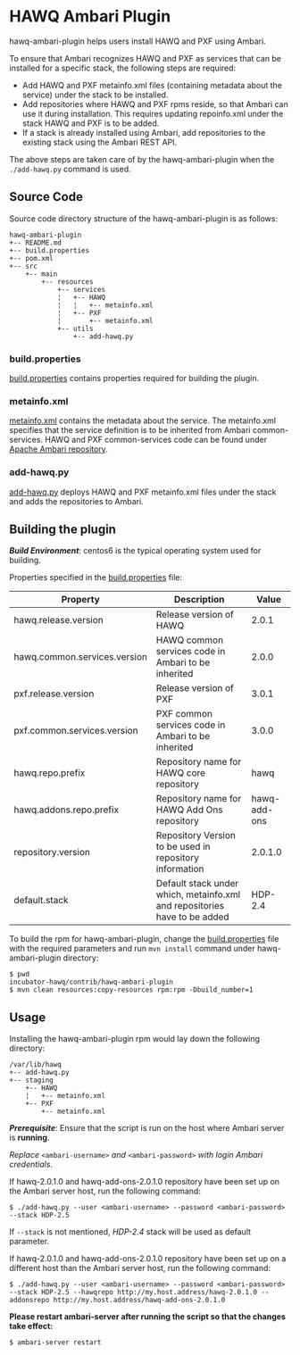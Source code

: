 # HAWQ Ambari Plugin

hawq-ambari-plugin helps users install HAWQ and PXF using Ambari.

To ensure that Ambari recognizes HAWQ and PXF as services that can be installed for a specific stack, the following steps are required:
 * Add HAWQ and PXF metainfo.xml files (containing metadata about the service) under the stack to be installed.
 * Add repositories where HAWQ and PXF rpms reside, so that Ambari can use it during installation. This requires updating repoinfo.xml under the stack HAWQ and PXF is to be added.
 * If a stack is already installed using Ambari, add repositories to the existing stack using the Ambari REST API.

The above steps are taken care of by the hawq-ambari-plugin when the ```./add-hawq.py``` command is used.

## Source Code
Source code directory structure of the hawq-ambari-plugin is as follows:
```
hawq-ambari-plugin
+-- README.md
+-- build.properties
+-- pom.xml
+-- src
    +-- main
        +-- resources
            +-- services
            ¦   +-- HAWQ
            ¦   ¦   +-- metainfo.xml
            ¦   +-- PXF
            ¦       +-- metainfo.xml
            +-- utils
                +-- add-hawq.py
```

### build.properties
[build.properties](build.properties) contains properties required for building the plugin.

### metainfo.xml
[metainfo.xml](src/main/resources/services/HAWQ/metainfo.xml) contains the metadata about the service. The metainfo.xml specifies that the service definition is to be inherited from Ambari common-services. HAWQ and PXF common-services code can be found under [Apache Ambari repository](https://github.com/apache/ambari/tree/trunk/ambari-server/src/main/resources/common-services/).

### add-hawq<i></i>.py
[add-hawq.py](src/main/resources/utils/add-hawq.py) deploys HAWQ and PXF metainfo.xml files under the stack and adds the repositories to Ambari.


## Building the plugin
***Build Environment***: centos6 is the typical operating system used for building.

Properties specified in the [build.properties](build.properties) file:

| Property | Description | Value |
| --- | --- | --- |
| hawq.release.version | Release version of HAWQ | 2.0.1 |
| hawq.common.services.version | HAWQ common services code in Ambari to be inherited | 2.0.0 |
| pxf.release.version | Release version of PXF | 3.0.1 |
| pxf.common.services.version | PXF common services code in Ambari to be inherited | 3.0.0 |
| hawq.repo.prefix | Repository name for HAWQ core repository  | hawq |
| hawq.addons.repo.prefix | Repository name for HAWQ Add Ons repository  | hawq-add-ons |
| repository.version | Repository Version to be used in repository information | 2.0.1<i></i>.0 |
| default.stack | Default stack under which, metainfo.xml and repositories have to be added | HDP-2.4 |

To build the rpm for hawq-ambari-plugin, change the [build.properties](build.properties) file with the required parameters and run ```mvn install``` command under hawq-ambari-plugin directory:
```
$ pwd
incubator-hawq/contrib/hawq-ambari-plugin
$ mvn clean resources:copy-resources rpm:rpm -Dbuild_number=1
```

## Usage

Installing the hawq-ambari-plugin rpm would lay down the following directory:
```
/var/lib/hawq
+-- add-hawq.py
+-- staging
    +-- HAWQ
    ¦   +-- metainfo.xml
    +-- PXF
        +-- metainfo.xml
```

***Prerequisite***: Ensure that the script is run on the host where Ambari server is **running**.

*Replace* ```<ambari-username>``` *and* ```<ambari-password>``` *with login Ambari credentials*.

If hawq-2.0.1.0 and hawq-add-ons-2.0.1.0 repository have been set up on the Ambari server host, run the following command:

```
$ ./add-hawq.py --user <ambari-username> --password <ambari-password> --stack HDP-2.5
```
If ```--stack``` is not mentioned, *HDP-2.4* stack will be used as default parameter.

If hawq-2.0.1.0 and hawq-add-ons-2.0.1.0 repository have been set up on a different host than the Ambari server host, run the following command:


```
$ ./add-hawq.py --user <ambari-username> --password <ambari-password> --stack HDP-2.5 --hawqrepo http://my.host.address/hawq-2.0.1.0 --addonsrepo http://my.host.address/hawq-add-ons-2.0.1.0
```

**Please restart ambari-server after running the script so that the changes take effect:**
```
$ ambari-server restart
```